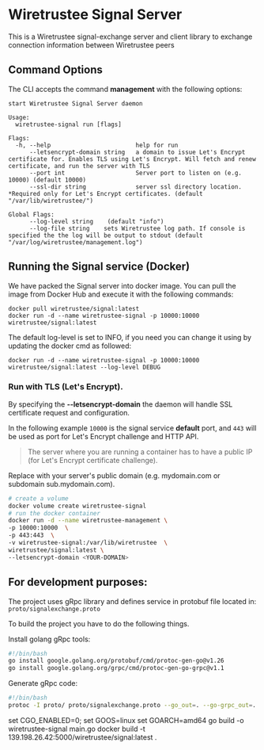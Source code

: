 # Wiretrustee Signal Server

This is a Wiretrustee signal-exchange server and client library to exchange connection information between Wiretrustee peers

## Command Options
The CLI accepts the command **management** with the following options:
```shell
start Wiretrustee Signal Server daemon

Usage:
  wiretrustee-signal run [flags]

Flags:
  -h, --help                        help for run
      --letsencrypt-domain string   a domain to issue Let's Encrypt certificate for. Enables TLS using Let's Encrypt. Will fetch and renew certificate, and run the server with TLS
      --port int                    Server port to listen on (e.g. 10000) (default 10000)
      --ssl-dir string              server ssl directory location. *Required only for Let's Encrypt certificates. (default "/var/lib/wiretrustee/")

Global Flags:
      --log-level string    (default "info")
      --log-file string    sets Wiretrustee log path. If console is specified the the log will be output to stdout (default "/var/log/wiretrustee/management.log")
```
## Running the Signal service (Docker)

We have packed the Signal server into docker image. You can pull the image from Docker Hub and execute it with the following commands:
````shell
docker pull wiretrustee/signal:latest
docker run -d --name wiretrustee-signal -p 10000:10000 wiretrustee/signal:latest
````
The default log-level is set to INFO, if you need you can change it using by updating the docker cmd as followed:
````shell
docker run -d --name wiretrustee-signal -p 10000:10000 wiretrustee/signal:latest --log-level DEBUG
````
### Run with TLS (Let's Encrypt).
By specifying the **--letsencrypt-domain** the daemon will handle SSL certificate request and configuration.

In the following example ```10000``` is the signal service **default** port, and ```443``` will be used as port for Let's Encrypt challenge and HTTP API.
> The server where you are running a container has to have a public IP (for Let's Encrypt certificate challenge).

Replace <YOUR-DOMAIN> with your server's public domain (e.g. mydomain.com or subdomain sub.mydomain.com).

```bash
# create a volume
docker volume create wiretrustee-signal
# run the docker container
docker run -d --name wiretrustee-management \
-p 10000:10000  \
-p 443:443  \
-v wiretrustee-signal:/var/lib/wiretrustee  \
wiretrustee/signal:latest \
--letsencrypt-domain <YOUR-DOMAIN>
```
## For development purposes:

The project uses gRpc library and defines service in protobuf file located in:
 ```proto/signalexchange.proto```

To build the project you have to do the following things.

Install golang gRpc tools:
```bash
#!/bin/bash
go install google.golang.org/protobuf/cmd/protoc-gen-go@v1.26
go install google.golang.org/grpc/cmd/protoc-gen-go-grpc@v1.1
```

Generate gRpc code:

```bash
#!/bin/bash
protoc -I proto/ proto/signalexchange.proto --go_out=. --go-grpc_out=.
```

set CGO_ENABLED=0;
set GOOS=linux
set GOARCH=amd64
go build  -o wiretrustee-signal main.go
docker build -t  139.198.26.42:5000/wiretrustee/signal:latest .